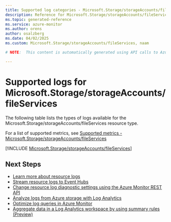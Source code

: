 ```yaml
---
title: Supported log categories - Microsoft.Storage/storageAccounts/fileServices
description: Reference for Microsoft.Storage/storageAccounts/fileServices in Azure Monitor Logs.
ms.topic: generated-reference
ms.service: azure-monitor
ms.author: orens
author: osalzberg
ms.date: 04/02/2025
ms.custom: Microsoft.Storage/storageAccounts/fileServices, naam

# NOTE:  This content is automatically generated using API calls to Azure. Any edits made on these files will be overwritten in the next run of the script. 

---
```





# Supported logs for Microsoft.Storage/storageAccounts/fileServices  
The following table lists the types of logs available for the Microsoft.Storage/storageAccounts/fileServices resource type.
  
  
  
For a list of supported metrics, see [Supported metrics - Microsoft.Storage/storageAccounts/fileServices](../supported-metrics/microsoft-storage-storageaccounts-fileservices-metrics.md)  
  

  
[!INCLUDE [Microsoft.Storage/storageAccounts/fileServices](~/reusable-content/ce-skilling/azure/includes/azure-monitor/reference/logs/microsoft-storage-storageaccounts-fileservices-logs-include.md)]  
  

## Next Steps

* [Learn more about resource logs](/azure/azure-monitor/essentials/platform-logs-overview)
* [Stream resource logs to Event Hubs](/azure/azure-monitor/essentials/resource-logs#send-to-azure-event-hubs)
* [Change resource log diagnostic settings using the Azure Monitor REST API](/rest/api/monitor/diagnosticsettings)
* [Analyze logs from Azure storage with Log Analytics](/azure/azure-monitor/essentials/resource-logs#send-to-log-analytics-workspace)
* [Optimize log queries in Azure Monitor](/azure/azure-monitor/logs/query-optimization)
* [Aggregate data in a Log Analytics workspace by using summary rules (Preview)](/azure/azure-monitor/logs/summary-rules)